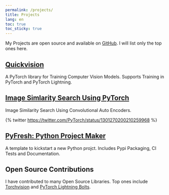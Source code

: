 ```yaml
---
permalink: /projects/
title: Projects
lang: en
toc: true
toc_sticky: true
---
```


My Projects are open source and available on [GitHub](https://github.com/oke-aditya).
I will list only the top ones here.

## [Quickvision](https://github.com/Quick-AI/quickvision)

A PyTorch library for Training Computer Vision Models.
Supports Training in PyTorch and PyTorch Lightning.

## [Image Simlarity Search Using PyTorch](https://github.com/oke-aditya/image_similarity)

Image Similarity Search Using Convolutional Auto Encoders.

{% twitter https://twitter.com/PyTorch/status/1301270200210259968 %}


## [PyFresh: Python Project Maker](https://github.com/oke-aditya/py_fresh)

A template to kickstart a new Python projct.
Includes Pypi Packaging, CI Tests and Documentation.

## Open Source Contributions

I have contributed to many Open Source Libraries.
Top ones include [Torchvision](https://github.com/pytorch/vision) and [PyTorch Lightning Bolts](https://github.com/PyTorchLightning/pytorch-lightning-bolts).
